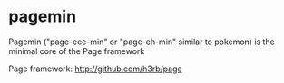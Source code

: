 # pagemin
Pagemin ("page-eee-min" or "page-eh-min" similar to pokemon) is the minimal core of the Page framework

Page framework: http://github.com/h3rb/page
